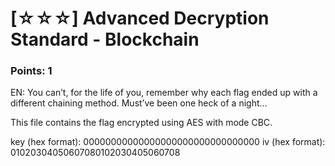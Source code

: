 # [☆☆☆] Advanced Decryption Standard - Blockchain
### Points: 1
EN: You can’t, for the life of you, remember why each flag ended up with a different chaining method. Must’ve been one heck of a night...

This file contains the flag encrypted using AES with mode CBC.

key (hex format): 00000000000000000000000000000000 iv (hex format): 01020304050607080102030405060708
